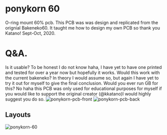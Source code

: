 # ponykorn 60
 O-ring mount 60% pcb. This PCB was was design and replicated from the orignial Bakeneko60. It taught me how to design my own PCB so thank you Katano! Sept-Oct, 2020.
 
 # Q&A.
  Is it usable?
  To be honest I do not know haha, I have yet to have one printed and tested for over a year now but hopefully it works.
  Would this work with the current bakeneko?
  In theory I would assume so, but again I have yet to try it out for myself to give the final conclusion.
  Would you ever run GB for this?
  No haha this PCB was only used for educational purposes for myself if you would like to support the original creator 
  (@kkatano)I would highly suggest you do so.
![ponykorn-pcb-front](https://user-images.githubusercontent.com/70003591/95683874-d6795d80-0bbb-11eb-940d-a11087f45319.png)
![ponykorn-pcb-back](https://user-images.githubusercontent.com/70003591/95683872-d5e0c700-0bbb-11eb-93bc-0006b7c73a32.png)
## Layouts
![ponykorn-60](https://user-images.githubusercontent.com/70003591/95683861-c497ba80-0bbb-11eb-929a-4082eb23bcbf.png)
